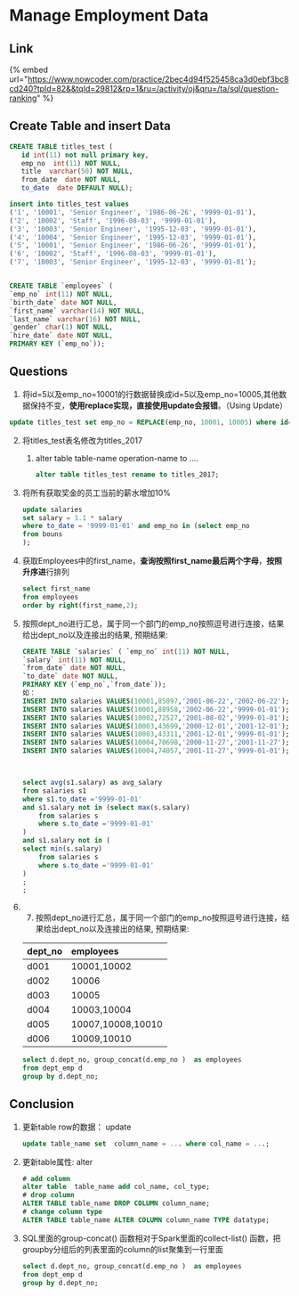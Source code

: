 # Manage Employment Data

## Link 

{% embed url="https://www.nowcoder.com/practice/2bec4d94f525458ca3d0ebf3bc8cd240?tpId=82&&tqId=29812&rp=1&ru=/activity/oj&qru=/ta/sql/question-ranking" %}

## Create Table and insert Data



```sql
CREATE TABLE titles_test (
   id int(11) not null primary key,
   emp_no  int(11) NOT NULL,
   title  varchar(50) NOT NULL,
   from_date  date NOT NULL,
   to_date  date DEFAULT NULL);

insert into titles_test values
('1', '10001', 'Senior Engineer', '1986-06-26', '9999-01-01'),
('2', '10002', 'Staff', '1996-08-03', '9999-01-01'),
('3', '10003', 'Senior Engineer', '1995-12-03', '9999-01-01'),
('4', '10004', 'Senior Engineer', '1995-12-03', '9999-01-01'),
('5', '10001', 'Senior Engineer', '1986-06-26', '9999-01-01'),
('6', '10002', 'Staff', '1996-08-03', '9999-01-01'),
('7', '10003', 'Senior Engineer', '1995-12-03', '9999-01-01');


CREATE TABLE `employees` (
`emp_no` int(11) NOT NULL,
`birth_date` date NOT NULL,
`first_name` varchar(14) NOT NULL,
`last_name` varchar(16) NOT NULL,
`gender` char(1) NOT NULL,
`hire_date` date NOT NULL,
PRIMARY KEY (`emp_no`));
```

## Questions 

1.  将id=5以及emp\_no=10001的行数据替换成id=5以及emp\_no=10005,其他数据保持不变，**使用replace实现，直接使用update会报错**。（Using Update）

   ```sql
   update titles_test set emp_no = REPLACE(emp_no, 10001, 10005) where id=5
   ```

2. 将titles\_test表名修改为titles\_2017
   1. alter  table table-name operation-name to ....

      ```sql
      alter table titles_test rename to titles_2017;
      ```
3. 将所有获取奖金的员工当前的薪水增加10%

   ```sql
   update salaries
   set salary = 1.1 * salary
   where to_date = '9999-01-01' and emp_no in (select emp_no
   from bouns
   );

   ```

4. 获取Employees中的first\_name，**查询按照first\_name最后两个字母**，**按照升序进**行排列

   ```sql
   select first_name 
   from employees
   order by right(first_name,2);
   ```

5. 按照dept\_no进行汇总，属于同一个部门的emp\_no按照逗号进行连接，结果给出dept\_no以及连接出的结果, 预期结果:

   ```sql
   CREATE TABLE `salaries` ( `emp_no` int(11) NOT NULL,
   `salary` int(11) NOT NULL,
   `from_date` date NOT NULL,
   `to_date` date NOT NULL,
   PRIMARY KEY (`emp_no`,`from_date`));
   如：
   INSERT INTO salaries VALUES(10001,85097,'2001-06-22','2002-06-22');
   INSERT INTO salaries VALUES(10001,88958,'2002-06-22','9999-01-01');
   INSERT INTO salaries VALUES(10002,72527,'2001-08-02','9999-01-01');
   INSERT INTO salaries VALUES(10003,43699,'2000-12-01','2001-12-01');
   INSERT INTO salaries VALUES(10003,43311,'2001-12-01','9999-01-01');
   INSERT INTO salaries VALUES(10004,70698,'2000-11-27','2001-11-27');
   INSERT INTO salaries VALUES(10004,74057,'2001-11-27','9999-01-01');



   select avg(s1.salary) as avg_salary
   from salaries s1
   where s1.to_date ='9999-01-01' 
   and s1.salary not in (select max(s.salary)
       from salaries s
       where s.to_date ='9999-01-01'
   )
   and s1.salary not in (
   select min(s.salary)
       from salaries s
       where s.to_date ='9999-01-01'
   )
   ;
   ;
   ```

6. 7. 按照dept\_no进行汇总，属于同一个部门的emp\_no按照逗号进行连接，结果给出dept\_no以及连接出的结果, 预期结果:

   | dept\_no | employees |
   | :--- | :--- |
   | d001 | 10001,10002 |
   | d002 | 10006 |
   | d003 | 10005 |
   | d004 | 10003,10004 |
   | d005 | 10007,10008,10010 |
   | d006 | 10009,10010 |

   ```sql
   select d.dept_no, group_concat(d.emp_no )  as employees
   from dept_emp d
   group by d.dept_no;
   ```

## Conclusion

1. 更新table row的数据： update

   ```sql
   update table_name set  column_name = ... where col_name = ...;
   ```

2. 更新table属性: alter

   ```sql
   # add column
   alter table  table_name add col_name, col_type;
   # drop column
   ALTER TABLE table_name DROP COLUMN column_name;
   # change column type
   ALTER TABLE table_name ALTER COLUMN column_name TYPE datatype;
   ```

3. SQL里面的group-concat\(\) 函数相对于Spark里面的collect-list\(\) 函数，把groupby分组后的列表里面的column的list聚集到一行里面

   ```sql
   select d.dept_no, group_concat(d.emp_no )  as employees
   from dept_emp d
   group by d.dept_no;
   ```

```sql

```

